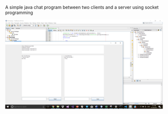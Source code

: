 A simple java chat program between two clients and a server using socket programming

![alt image](image.png)